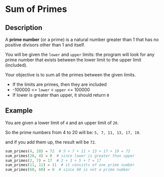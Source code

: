 # Sum of Primes

## Description

A **prime number** (or a prime) is a natural number greater than 1 that has no positive divisors other than 1 and itself.

You will be given the `lower` and `upper` limits: the program will look for any prime number that exists between the lower limit to the upper limit (included).

Your objective is to sum all the primes between the given limits.

* If the limits are primes, then they are included
* -100000 <= `lower` < `upper` <= 100000
* If lower is greater than upper, it should return `0`

## Example

You are given a lower limit of `4` and an upper limit of `20`.

So the prime numbers from 4 to 20 will be: `5, 7, 11, 13, 17, 19`.

and if you add them up, the result will be `72`.

```python
sum_primes(4, 20) = 72  # 5 + 7 + 11 + 13 + 17 + 19 = 72
sum_primes(20, 4) = 0  # since lower is greater than upper
sum_primes(2, 7) = 17  # 2 + 3 + 5 + 7 = 17
sum_primes(11, 11) = 11  # it consists of one prime number
sum_primes(60, 60) = 0  # since 60 is not a prime number
```
